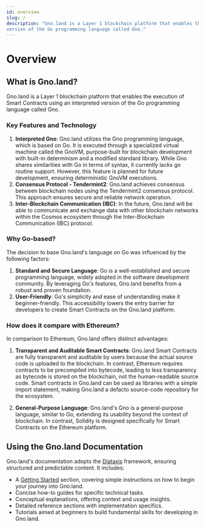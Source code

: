 ```yaml
---
id: overview
slug: /
description: "Gno.land is a Layer 1 blockchain platform that enables the execution of Smart Contracts using an interpreted
version of the Go programming language called Gno."
---
```


# Overview

## What is Gno.land?

Gno.land is a Layer 1 blockchain platform that enables the execution of Smart Contracts using an interpreted
version of the Go programming language called Gno.

### Key Features and Technology

1. **Interpreted Gno**: Gno.land utilizes the Gno programming language, which is based on Go. It is executed
   through a specialized virtual machine called the GnoVM, purpose-built for blockchain development with built-in
   determinism and a modified standard library. While Gno
   shares similarities with Go in terms of syntax, it currently lacks go routine support. However, this feature is
   planned for future development, ensuring deterministic GnoVM executions.
2. **Consensus Protocol - Tendermint2**: Gno.land achieves consensus between blockchain nodes using the Tendermint2
   consensus protocol. This approach ensures secure and reliable network operation.
3. **Inter-Blockchain Communication (IBC)**: In the future, Gno.land will be able to communicate and exchange data with
   other blockchain networks within the Cosmos ecosystem through the Inter-Blockchain Communication (IBC) protocol.

### Why Go-based?

The decision to base Gno.land's language on Go was influenced by the following factors:

1. **Standard and Secure Language**: Go is a well-established and secure programming language, widely adopted in the
   software development community. By leveraging Go's features, Gno.land benefits from a robust and proven foundation.
2. **User-Friendly**: Go's simplicity and ease of understanding make it beginner-friendly. This accessibility lowers the
   entry barrier for developers to create Smart Contracts on the Gno.land platform.

### How does it compare with Ethereum?

In comparison to Ethereum, Gno.land offers distinct advantages:

1. **Transparent and Auditable Smart Contracts**: Gno.land Smart Contracts are fully transparent and auditable by users
   because the actual source code is uploaded to the blockchain. In contrast, Ethereum requires contracts to be
   precompiled into bytecode, leading to less transparency as bytecode is stored on the blockchain, not the
   human-readable source code. Smart contracts in Gno.land can be used as libraries with a simple import statement, making
   Gno.land a defacto source-code repository for the ecosystem.

3. **General-Purpose Language**: Gno.land's Gno is a general-purpose language, similar to Go, extending its
   usability beyond the context of blockchain. In contrast, Solidity is designed specifically for Smart Contracts on the
   Ethereum platform.

## Using the Gno.land Documentation

Gno.land's documentation adopts the [Diataxis](https://diataxis.fr/) framework, ensuring structured and predictable content. It includes:
- A [Getting Started](getting-started/local-setup/local-setup.md) section, covering simple instructions on how to begin your journey into Gno.land.
- Concise how-to guides for specific technical tasks.
- Conceptual explanations, offering context and usage insights.
- Detailed reference sections with implementation specifics.
- Tutorials aimed at beginners to build fundamental skills for developing in Gno.land.
